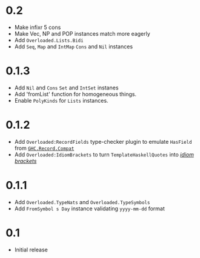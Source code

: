 # 0.2

- Make infixr 5 cons
- Make Vec, NP and POP instances match more eagerly
- Add `Overloaded.Lists.Bidi`
- Add `Seq`, `Map` and `IntMap` `Cons` and `Nil` instances

# 0.1.3

- Add `Nil` and `Cons` `Set` and `IntSet` instanes
- Add 'fromList' function for homogeneous things.
- Enable `PolyKinds` for `Lists` instances.

# 0.1.2

- Add `Overloaded:RecordFields` type-checker plugin to emulate `HasField` from [`GHC.Record.Compat`](https://hackage.haskell.org/package/record-hasfield-1.0/docs/GHC-Records-Compat.html)
- Add `Overloaded:IdiomBrackets` to turn `TemplateHaskellQuotes` into [*idiom brackets*](http://www.staff.city.ac.uk/~ross/papers/Applicative.html)

# 0.1.1

- Add `Overloaded.TypeNats` and `Overloaded.TypeSymbols`
- Add `FromSymbol s Day` instance validating `yyyy-mm-dd` format

# 0.1

- Initial release

